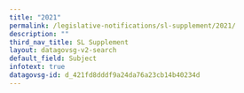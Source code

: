```yaml
---
title: "2021"
permalink: /legislative-notifications/sl-supplement/2021/
description: ""
third_nav_title: SL Supplement
layout: datagovsg-v2-search
default_field: Subject
infotext: true
datagovsg-id: d_421fd8dddf9a24da76a23cb14b40234d
---
```

